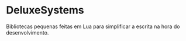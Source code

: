 # DeluxeSystems
Bibliotecas pequenas feitas em Lua para simplificar a escrita na hora do desenvolvimento.
